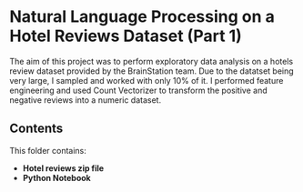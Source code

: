 # Natural Language Processing on a Hotel Reviews Dataset (Part 1)
The aim of this project was to perform exploratory data analysis on a hotels review dataset provided by the BrainStation team. Due to the datatset being very large, I sampled and worked with only 10% of it. I performed feature engineering and used Count Vectorizer to transform the positive and negative reviews into a numeric dataset.

## Contents

This folder contains:
- **Hotel reviews zip file**
- **Python Notebook**
